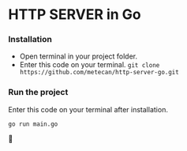 # HTTP SERVER in Go

### Installation
- Open terminal in your project folder.
- Enter this code on your terminal. 
`git clone https://github.com/metecan/http-server-go.git`

### Run the project
Enter this code on your terminal after installation. 

`go run main.go`

🤩
